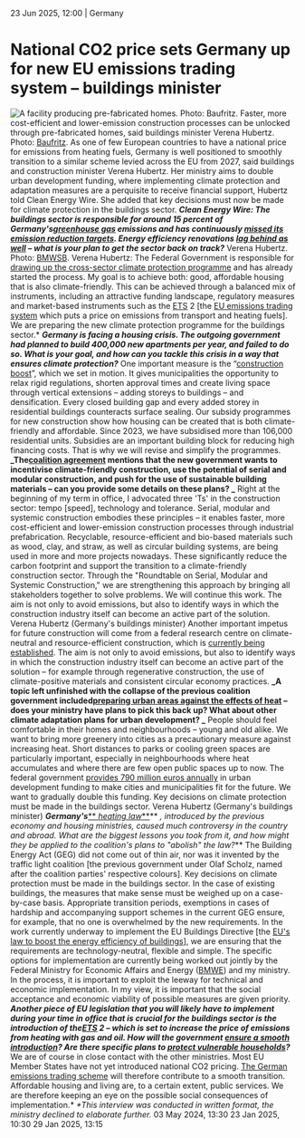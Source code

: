 23 Jun 2025, 12:00
| 
Germany
# National CO2 price sets Germany up for new EU emissions trading system – buildings minister
![A facility producing pre-fabricated homes. Photo: Baufritz.](https://www.cleanenergywire.org/sites/default/files/styles/gallery_image/public/baufritz_-_serial_and_modular_timber_construction_-_bauen_im_bestand.jpg?itok=eNLKVl4L)
Faster, more cost-efficient and lower-emission construction processes can be unlocked through pre-fabricated homes, said buildings minister Verena Hubertz. Photo: [Baufritz](https://www.cleanenergywire.org/news/.%20https:/www.baufritz.com/de/presse/bilder-service/produktion-montage).
As one of few European countries to have a national price for emissions from heating fuels, Germany is well positioned to smoothly transition to a similar scheme levied across the EU from 2027, said buildings and construction minister Verena Hubertz. Her ministry aims to double urban development funding, where implementing climate protection and adaptation measures are a perquisite to receive financial support, Hubertz told Clean Energy Wire. She added that key decisions must now be made for climate protection in the buildings sector.
**_Clean Energy Wire: The buildings sector is responsible for around 15 percent of Germany's[greenhouse gas](https://www.cleanenergywire.org/glossary/letter_g#greenhouse_gas) emissions and has continuously [missed its emission reduction targets](https://www.cleanenergywire.org/factsheets/germanys-greenhouse-gas-emissions-and-climate-targets). Energy efficiency renovations [lag behind as well](https://www.cleanenergywire.org/news/germanys-housing-renovations-pick-remain-far-target) – what is your plan to get the sector back on track?_**
Verena Hubertz. Photo: [BMWSB](https://www.cleanenergywire.org/experts/bmwsb-federal-ministry-housing-urban-development-and-building).
Verena Hubertz: The Federal Government is responsible for [drawing up the cross-sector climate protection programme](https://www.cleanenergywire.org/news/new-german-environment-minister-promises-climate-action-programme-end-2025) and has already started the process. My goal is to achieve both: good, affordable housing that is also climate-friendly. This can be achieved through a balanced mix of instruments, including an attractive funding landscape, regulatory measures and market-based instruments such as the [ETS](https://www.cleanenergywire.org/glossary/letter_e#ets) 2 [the [EU emissions trading system](https://www.cleanenergywire.org/factsheets/understanding-european-unions-emissions-trading-system) which puts a price on emissions from transport and heating fuels]. We are preparing the new climate protection programme for the buildings sector.*
**_Germany is facing a housing crisis. The outgoing government had planned to build 400,000 new apartments per year, and failed to do so. What is your goal, and how can you tackle this crisis in a way that ensures climate protection?_**
One important measure is the “[construction boost](https://www.bmwsb.bund.de/SharedDocs/kurzmeldungen/Webs/BMWSB/DE/2025/06/bau-turbo.html)”, which we set in motion. It gives municipalities the opportunity to relax rigid regulations, shorten approval times and create living space through vertical extensions – adding storeys to buildings – and densification. Every closed building gap and every added storey in residential buildings counteracts surface sealing. Our subsidy programmes for new construction show how housing can be created that is both climate-friendly and affordable. Since 2023, we have subsidised more than 106,000 residential units. Subsidies are an important building block for reducing high financing costs. That is why we will revise and simplify the programmes.
**_The[coalition agreement](https://www.cleanenergywire.org/factsheets/what-germanys-aspiring-coalition-government-agreement-means-climate-and-energy) mentions that the new government wants to incentivise climate-friendly construction, use the potential of serial and modular construction, and push for the use of sustainable building materials – can you provide some details on these plans? _**
Right at the beginning of my term in office, I advocated three 'Ts' in the construction sector: tempo [speed], technology and tolerance. Serial, modular and systemic construction embodies these principles – it enables faster, more cost-efficient and lower-emission construction processes through industrial prefabrication. Recyclable, resource-efficient and bio-based materials such as wood, clay, and straw, as well as circular building systems, are being used in more and more projects nowadays. These significantly reduce the carbon footprint and support the transition to a climate-friendly construction sector. Through the "Roundtable on Serial, Modular and Systemic Construction," we are strengthening this approach by bringing all stakeholders together to solve problems. We will continue this work.
The aim is not only to avoid emissions, but also to identify ways in which the construction industry itself can become an active part of the solution.
Verena Hubertz (Germany's buildings minister)
Another important impetus for future construction will come from a federal research centre on climate-neutral and resource-efficient construction, which is [currently being established](https://www.cleanenergywire.org/factsheets/what-germanys-aspiring-coalition-government-agreement-means-climate-and-energy#seven). The aim is not only to avoid emissions, but also to identify ways in which the construction industry itself can become an active part of the solution – for example through regenerative construction, the use of climate-positive materials and consistent circular economy practices.
**_A topic left unfinished with the collapse of the previous coalition government included[preparing urban areas against the effects of heat](https://www.cleanenergywire.org/news/germany-protect-cities-against-rising-temperatures-urban-heat-strategy) – does your ministry have plans to pick this back up? What about other climate adaptation plans for urban development? _**
People should feel comfortable in their homes and neighbourhoods – young and old alike. We want to bring more greenery into cities as a precautionary measure against increasing heat. Short distances to parks or cooling green spaces are particularly important, especially in neighbourhoods where heat accumulates and where there are few open public spaces up to now. The federal government [provides 790 million euros annually](https://www.bmwsb.bund.de/SharedDocs/pressemitteilungen/Webs/BMWSB/DE/2025/05/VV_Staedtebaufoerderung.html) in urban development funding to make cities and municipalities fit for the future. We want to gradually double this funding.
Key decisions on climate protection must be made in the buildings sector.
Verena Hubertz (Germany's buildings minister)
**_Germany's_**[** _heating law_**](https://www.cleanenergywire.org/factsheets/qa-germany-debates-phaseout-fossil-fuel-heating-systems)** _, introduced by the previous economy and housing ministries, caused much controversy in the country and abroad. What are the biggest lessons you took from it, and how might they be applied to the coalition's plans to "abolish" the law?_**
The Building Energy Act (GEG) did not come out of thin air, nor was it invented by the traffic light coalition [the previous government under Olaf Scholz, named after the coalition parties' respective colours]. Key decisions on climate protection must be made in the buildings sector. In the case of existing buildings, the measures that make sense must be weighed up on a case-by-case basis. Appropriate transition periods, exemptions in cases of hardship and accompanying support schemes in the current GEG ensure, for example, that no one is overwhelmed by the new requirements.
In the work currently underway to implement the EU Buildings Directive [the [EU's law to boost the energy efficiency of buildings](https://energy.ec.europa.eu/topics/energy-efficiency/energy-efficient-buildings/energy-performance-buildings-directive_en)], we are ensuring that the requirements are technology-neutral, flexible and simple. The specific options for implementation are currently being worked out jointly by the Federal Ministry for Economic Affairs and Energy ([BMWE](https://www.cleanenergywire.org/experts/bmwe-federal-ministry-economic-affairs-and-energy)) and my ministry. In the process, it is important to exploit the leeway for technical and economic implementation. In my view, it is important that the social acceptance and economic viability of possible measures are given priority.
**_Another piece of EU legislation that you will likely have to implement during your time in office that is crucial for the buildings sector is the introduction of the[ETS](https://www.cleanenergywire.org/glossary/letter_e#ets) 2 – which is set to increase the price of emissions from heating with gas and oil. How will the government [ensure a smooth introduction](https://www.cleanenergywire.org/news/germany-must-anticipate-fuel-price-jump-2027-eu-emissions-trading-think-tank)? Are there specific plans to [protect vulnerable households](https://www.cleanenergywire.org/news/vulnerable-households-germany-need-more-state-help-tackle-energy-poverty-report)?_**
We are of course in close contact with the other ministries. Most EU Member States have not yet introduced national CO2 pricing. [The German emissions trading scheme](https://www.cleanenergywire.org/factsheets/germanys-planned-carbon-pricing-system-transport-and-buildings) will therefore contribute to a smooth transition. Affordable housing and living are, to a certain extent, public services. We are therefore keeping an eye on the possible social consequences of implementation.*
_*This interview was conducted in written format, the ministry declined to elaborate further._
03 May 2024, 13:30
23 Jan 2025, 10:30
29 Jan 2025, 13:15